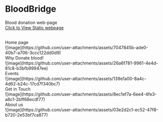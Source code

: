 
# BloodBridge
Blood donation web-page
<br> <a href="https://bloodbridge2024.netlify.app"> Click to View Static webpage<a> <br>

<br>
Home page 
<br>
![image](https://github.com/user-attachments/assets/7047845b-ade0-40b7-a706-3ccc122dd0d9)
<br>
Why Donate blood!
<br>
![image](https://github.com/user-attachments/assets/26a6f781-9961-4e4d-81c8-b3bfb99947ee)
<br>Events<br>
![image](https://github.com/user-attachments/assets/139e1a00-8a4c-4d62-b24c-17cd7f340bc7)
<br> Get in Touch<br>
![image](https://github.com/user-attachments/assets/8ec1ef7a-6ee4-4fe3-a8c1-2bff68ecdf77)
<br>About us<br>
![image](https://github.com/user-attachments/assets/03e2d2c1-ec52-47f8-b720-2e53bf7ca877)






